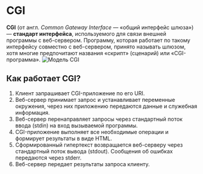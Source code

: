 # CGI
**CGI** (от англ. *Common Gateway Interface* — «общий интерфейс шлюза») — **стандарт интерфейса**, используемого для связи внешней 
программы с веб-сервером. Программу, которая работает по такому интерфейсу совместно с веб-сервером, 
принято называть шлюзом, хотя многие предпочитают названия «скрипт» (сценарий) или «CGI-программа».
![Модель CGI](./lec4_88_pic_2.png)
## Как работает CGI?
1. Клиент запрашивает CGI-приложение по его URI.
2. Веб-сервер принимает запрос и устанавливает переменные окружения, через них приложению передаются данные и служебная информация.
3. Веб-сервер перенаправляет запросы через стандартный поток ввода (stdin) на вход вызываемой программы.
4. CGI-приложение выполняет все необходимые операции и формирует результаты в виде HTML.
5. Сформированный гипертекст возвращается веб-серверу через стандартный поток вывода (stdout). Сообщения об ошибках передаются через stderr.
6. Веб-сервер передает результаты запроса клиенту.

<!--_footer: CGI [Электронный ресурс]. URL: https://lectureswww.readthedocs.io/5.web.server/cgi.html -->
